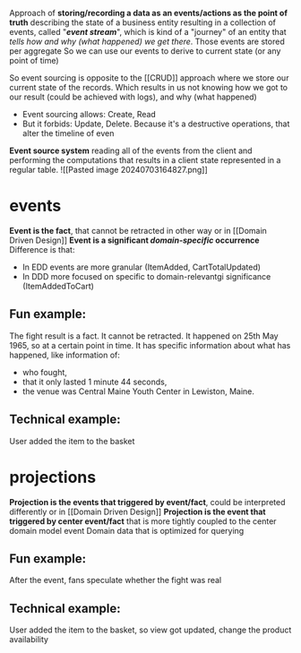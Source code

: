 Approach of **storing/recording a data as an events/actions as the point of truth** describing the state of a business entity resulting in a collection of events, called "***event stream***", which is kind of a "journey" of an entity that *tells how and why (what happened) we get there*.
Those events are stored per aggregate
So we can use our events to derive to current state (or any point of time)

So event sourcing is opposite to the [[CRUD]] approach where we store our current state of the records. Which results in us not knowing how we got to our result (could be achieved with logs), and why (what happened)
- Event sourcing allows: Create, Read
- But it forbids: Update, Delete. Because it's a destructive operations, that alter the timeline of even

**Event source system** reading all of the events from the client and performing the computations that results in a client state represented in a regular table.
![[Pasted image 20240703164827.png]]


# events
**Event is the fact**, that cannot be retracted in other way
or in [[Domain Driven Design]]
**Event is a significant *domain-specific* occurrence**
Difference is that:
- In EDD events are more granular (ItemAdded, CartTotalUpdated)
- In DDD more focused on specific to domain-relevantgi significance (ItemAddedToCart)
## Fun example:
The fight result is a fact. It cannot be retracted. It happened on 25th May 1965, so at a certain point in time. It has specific information about what has happened, like information of:

- who fought,
- that it only lasted 1 minute 44 seconds,
- the venue was Central Maine Youth Center in Lewiston, Maine.

## Technical example:
User added the item to the basket

# projections
**Projection is the events that triggered by event/fact**, could be interpreted differently
or in [[Domain Driven Design]]
**Projection is the event that triggered by center event/fact** that is more tightly coupled to the center domain model event
Domain data that is optimized for querying


## Fun example:
After the event, fans speculate whether the fight was real

## Technical example:
User added the item to the basket, so view got updated, change the product availability



